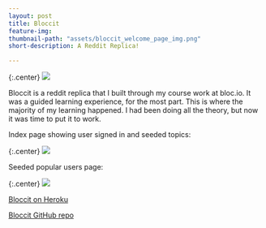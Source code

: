 ```yaml
---
layout: post
title: Bloccit
feature-img: 
thumbnail-path: "assets/bloccit_welcome_page_img.png"
short-description: A Reddit Replica!

---
```

{:.center}
 ![]({{https://bloccit-cp27.herokuapp.com/}}/assets/bloccit_welcome_page_img.png)

Bloccit is a reddit replica that I built through my course work at bloc.io. It was a guided learning experience, for the most part. This is where the majority of my learning happened. I had been doing all the theory, but now it was time to put it to work.

Index page showing user signed in and seeded topics:

{:.center}
 ![]({{https://bloccit-cp27.herokuapp.com/}}/assets/bloccit_index_page.png)

Seeded popular users page:

{:.center}
 ![]({{https://bloccit-cp27.herokuapp.com/}}/assets/bloccit_popuser_page.png)

[Bloccit on Heroku](https://bloccit-cp27.herokuapp.com/)

[Bloccit GitHub repo](https://github.com/turnerjackie425/Bloccit)




